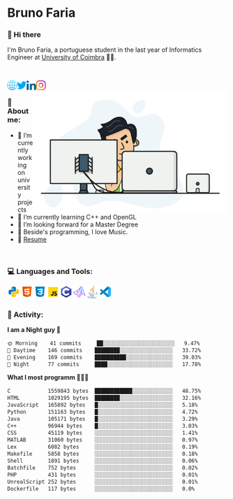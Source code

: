# Bruno Faria

### 👋 Hi there

I'm Bruno Faria, a portuguese student in the last year of Informatics Engineer at [University of Coimbra](uc.pt/en) 👨‍🎓.

<br/>

[<img align="left" width="22px" alt="Website" src="https://github.com/brunofaria1322/brunofaria1322/blob/master/assets/social/global.svg"/>][website]
[<img align="left" width="22px" alt="Twitter" src="https://github.com/brunofaria1322/brunofaria1322/blob/master/assets/social/twitter.svg"/>][twitter]
[<img align="left" width="22px" alt="LinkedIn" src="https://github.com/brunofaria1322/brunofaria1322/blob/master/assets/social/linkedin.svg"/>][linkedin]
[<img align="left" width="22px" alt="Instagram" src="https://github.com/brunofaria1322/brunofaria1322/blob/master/assets/social/instagram.svg"/>][instagram]

<img align="right" height = "280" alt="GIF" src="https://github.com/brunofaria1322/brunofaria1322/blob/master/assets/animation.gif"/>

<br />

### 📕 About me:

- 🔭 I’m currently working on university projects
- 🌱 I’m currently learning C++ and OpenGL
- 💼 I’m looking forward for a Master Degree
- 💙 Beside's programming, I love Music.
- 📝 [Resume](https://en.wikipedia.org/wiki/HTTP_404)


<br />

### 💻 Languages and Tools:

<img align="left" width="30px" alt= "Python" src="https://github.com/brunofaria1322/brunofaria1322/blob/master/assets/skills/python.svg"/>
<img align="left" width="30px" alt= "Html5" src="https://github.com/brunofaria1322/brunofaria1322/blob/master/assets/skills/html5.svg"/>
<img align="left" width="30px" alt= "Css3" src="https://github.com/brunofaria1322/brunofaria1322/blob/master/assets/skills/css3.svg"/>
<img align="left" width="30px" alt= "JavaScript" src="https://github.com/brunofaria1322/brunofaria1322/blob/master/assets/skills/javascript.svg"/>
<img align="left" width="30px" alt= "C" src="https://github.com/brunofaria1322/brunofaria1322/blob/master/assets/skills/c.svg"/>
<img align="left" width="30px" alt= "Matlab" src="https://github.com/brunofaria1322/brunofaria1322/blob/master/assets/skills/matlab.svg"/>
<img align="left" width="30px" alt= "Java" src="https://github.com/brunofaria1322/brunofaria1322/blob/master/assets/skills/java.svg"/>
<img align="left" width="30px" alt= "Visual Studio Code" src="https://github.com/brunofaria1322/brunofaria1322/blob/master/assets/skills/vscode.svg"/>

<br />
<br />

### 🚩 Activity:

<!--START_SECTION:stats-->
**I am a Night guy 🌙** 

```text
🌞 Morning    41 commits     ██░░░░░░░░░░░░░░░░░░░░░░░	9.47% 
🌆 Daytime    146 commits    ████████░░░░░░░░░░░░░░░░░	33.72% 
🌃 Evening    169 commits    ██████████░░░░░░░░░░░░░░░	39.03% 
🌙 Night      77 commits     ████░░░░░░░░░░░░░░░░░░░░░	17.78%

```
**What I most programm 👨🏽‍💻** 

```text
C            1559843 bytes  ████████████░░░░░░░░░░░░░	48.75% 
HTML         1029195 bytes  ████████░░░░░░░░░░░░░░░░░	32.16% 
JavaScript   165892 bytes   █░░░░░░░░░░░░░░░░░░░░░░░░	5.18% 
Python       151163 bytes   █░░░░░░░░░░░░░░░░░░░░░░░░	4.72% 
Java         105171 bytes   █░░░░░░░░░░░░░░░░░░░░░░░░	3.29% 
C++          96944 bytes    █░░░░░░░░░░░░░░░░░░░░░░░░	3.03% 
CSS          45119 bytes    ░░░░░░░░░░░░░░░░░░░░░░░░░	1.41% 
MATLAB       31060 bytes    ░░░░░░░░░░░░░░░░░░░░░░░░░	0.97% 
Lex          6082 bytes     ░░░░░░░░░░░░░░░░░░░░░░░░░	0.19% 
Makefile     5858 bytes     ░░░░░░░░░░░░░░░░░░░░░░░░░	0.18% 
Shell        1891 bytes     ░░░░░░░░░░░░░░░░░░░░░░░░░	0.06% 
Batchfile    752 bytes      ░░░░░░░░░░░░░░░░░░░░░░░░░	0.02% 
PHP          431 bytes      ░░░░░░░░░░░░░░░░░░░░░░░░░	0.01% 
UnrealScript 252 bytes      ░░░░░░░░░░░░░░░░░░░░░░░░░	0.01% 
Dockerfile   117 bytes      ░░░░░░░░░░░░░░░░░░░░░░░░░	0.0%
```


<!--END_SECTION:stats-->


[website]: https://brunofaria1322.github.io
[twitter]: https://twitter.com/brunofaria_1322
[instagram]: https://instagram.com/brunofaria_1322
[linkedin]: https://linkedin.com/in/bruno-faria
